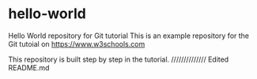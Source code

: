 # hello-world
Hello World repository for Git tutorial
This is an example repository for the Git tutoial on https://www.w3schools.com

This repository is built step by step in the tutorial.
//////////////
Edited README.md
